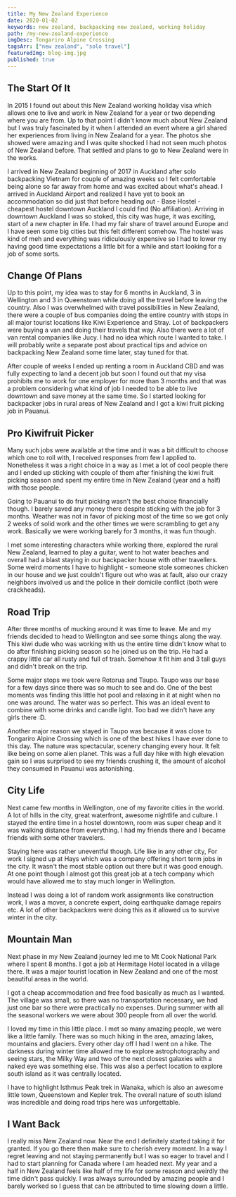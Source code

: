 ```yaml
---
title: My New Zealand Experience
date: 2020-01-02
keywords: new zealand, backpacking new zealand, working holiday
path: /my-new-zealand-experience
imgDesc: Tongariro Alpine Crossing
tagsArr: ["new zealand", "solo travel"]
featuredImg: blog-img.jpg
published: true
---
```


## The Start Of It

In 2015 I found out about this New Zealand working holiday visa which allows one to live and work in New Zealand for a year or two depending where you are from. Up to that point I didn't know much about New Zealand but I was truly fascinated by it when I attended an event where a girl shared her experiences from living in New Zealand for a year. The photos she showed were amazing and I was quite shocked I had not seen much photos of New Zealand before. That settled and plans to go to New Zealand were in the works.

I arrived in New Zealand beginning of 2017 in Auckland after solo backpacking Vietnam for couple of amazing weeks so I felt comfortable being alone so far away from home and was excited about what's ahead. I arrived in Auckland Airport and realized I have yet to book an accommodation so did just that before heading out - Base Hostel - cheapest hostel downtown Auckland I could find (No affiliation). Arriving in downtown Auckland I was so stoked, this city was huge, it was exciting, start of a new chapter in life. I had my fair share of travel around Europe and I have seen some big cities but this felt different somehow. The hostel was kind of meh and everything was ridiculously expensive so I had to lower my having good time expectations a little bit for a while and start looking for a job of some sorts.

## Change Of Plans

Up to this point, my idea was to stay for 6 months in Auckland, 3 in Wellington and 3 in Queenstown while doing all the travel before leaving the country. Also I was overwhelmed with travel possibilities in New Zealand, there were a couple of bus companies doing the entire country with stops in all major tourist locations like Kiwi Experience and Stray. Lot of backpackers were buying a van and doing their travels that way. Also there were a lot of van rental companies like Jucy. I had no idea which route I wanted to take. I will probably write a separate post about practical tips and advice on backpacking New Zealand some time later, stay tuned for that.

After couple of weeks I ended up renting a room in Auckland CBD and was fully expecting to land a decent job but soon I found out that my visa prohibits me to work for one employer for more than 3 months and that was a problem considering what kind of job I needed to be able to live downtown and save money at the same time. So I started looking for backpacker jobs in rural areas of New Zealand and I got a kiwi fruit picking job in Pauanui.

## Pro Kiwifruit Picker

Many such jobs were available at the time and it was a bit difficult to choose which one to roll with, I received responses from few I applied to. Nonetheless it was a right choice in a way as I met a lot of cool people there and I ended up sticking with couple of them after finishing the kiwi fruit picking season and spent my entire time in New Zealand (year and a half) with those people.

Going to Pauanui to do fruit picking wasn't the best choice financially though. I barely saved any money there despite sticking with the job for 3 months. Weather was not in favor of picking most of the time so we got only 2 weeks of solid work and the other times we were scrambling to get any work. Basically we were working barely for 3 months, it was fun though.

I met some interesting characters while working there, explored the rural New Zealand, learned to play a guitar, went to hot water beaches and overall had a blast staying in our backpacker house with other travellers. Some weird moments I have to highlight - someone stole someones chicken in our house and we just couldn't figure out who was at fault, also our crazy neighbors involved us and the police in their domicile conflict (both were crackheads).

## Road Trip

After three months of mucking around it was time to leave. Me and my friends decided to head to Wellington and see some things along the way. This kiwi dude who was working with us the entire time didn't know what to do after finishing picking season so he joined us on the trip. He had a crappy little car all rusty and full of trash. Somehow it fit him and 3 tall guys and didn't break on the trip.

Some major stops we took were Rotorua and Taupo. Taupo was our base for a few days since there was so much to see and do. One of the best moments was finding this little hot pool and relaxing in it at night when no one was around. The water was so perfect. This was an ideal event to combine with some drinks and candle light. Too bad we didn't have any girls there :D.

Another major reason we stayed in Taupo was because it was close to Tongariro Alpine Crossing which is one of the best hikes I have ever done to this day. The nature was spectacular, scenery changing every hour. It felt like being on some alien planet. This was a full day hike with high elevation gain so I was surprised to see my friends crushing it, the amount of alcohol they consumed in Pauanui was astonishing.

## City Life

Next came few months in Wellington, one of my favorite cities in the world. A lot of hills in the city, great waterfront, awesome nightlife and culture. I stayed the entire time in a hostel downtown, room was super cheap and it was walking distance from everything. I had my friends there and I became friends with some other travelers.

Staying here was rather uneventful though. Life like in any other city, For work I signed up at Hays which was a company offering short term jobs in the city. It wasn't the most stable option out there but it was good enough. At one point though I almost got this great job at a tech company which would have allowed me to stay much longer in Wellington.

Instead I was doing a lot of random work assignments like construction work, I was a mover, a concrete expert, doing earthquake damage repairs etc. A lot of other backpackers were doing this as it allowed us to survive winter in the city.

## Mountain Man

Next phase in my New Zealand journey led me to Mt Cook National Park where I spent 8 months. I got a job at Hermitage Hotel located in a village there. It was a major tourist location in New Zealand and one of the most beautiful areas in the world.

I got a cheap accommodation and free food basically as much as I wanted. The village was small, so there was no transportation necessary, we had just one bar so there were practically no expenses. During summer with all the seasonal workers we were about 300 people from all over the world.

I loved my time in this little place. I met so many amazing people, we were like a little family. There was so much hiking in the area, amazing lakes, mountains and glaciers. Every other day off I had I went on a hike. The darkness during winter time allowed me to explore astrophotography and seeing stars, the Milky Way and two of the next closest galaxies with a naked eye was something else. This was also a perfect location to explore south island as it was centrally located.

I have to highlight Isthmus Peak trek in Wanaka, which is also an awesome little town, Queenstown and Kepler trek. The overall nature of south island was incredible and doing road trips here was unforgettable.

## I Want Back

I really miss New Zealand now. Near the end I definitely started taking it for granted. If you go there then make sure to cherish every moment. In a way I regret leaving and not staying permanently but I was so eager to travel and I had to start planning for Canada where I am headed next. My year and a half in New Zealand feels like half of my life for some reason and weirdly the time didn't pass quickly. I was always surrounded by amazing people and I barely worked so I guess that can be attributed to time slowing down a little.
